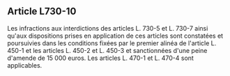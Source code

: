 Article L730-10
----
Les infractions aux interdictions des articles L. 730-5 et L. 730-7 ainsi qu'aux
dispositions prises en application de ces articles sont constatées et
poursuivies dans les conditions fixées par le premier alinéa de l'article L.
450-1 et les articles L. 450-2 et L. 450-3 et sanctionnées d'une peine d'amende
de 15 000 euros. Les articles L. 470-1 et L. 470-4 sont applicables.
